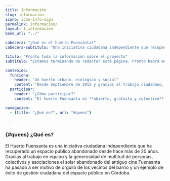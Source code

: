 ```yaml
---
title: Información
slug: informacion
icono: icon-info-sign
permalink: informacion/
layout: 1_informacion
base_url: "../"

cabecera: "¿Qué es el huerto Fuensanta?"
cabecera-subtitulo: "Una iniciativa ciudadana independiente que recupera un espacio público abandonado desde hace más de 20 años"

titulo: "Pronto toda la información sobre el proyecto"
subtitulo: "Estamos terminando de redactar está página. Pronto habrá muchas más información sobre el proyecto…"

contenido:
  funciona:
    header: "Un huerto urbano, ecologico y social"
    content: "Desde Septiembre de 2012 y gracias al trabajo ciudadano, el solar abandonado del antiguo cine Fuensanta se ha convertido en un huerto urbano orgullo de los vecinos del barrio y un ejemplo de éxito de gestión ciudadana del espacio público en Córdoba."
  participar:
    header: "¿Cómo participar?"
    content: "El huerto Fuensanta es **abierto, gratuito y colectivo**. Está situado en el antiguo solar del Cine Fuensanta en la Calle Hernando de Magallanes, en el barrio de la Fuensanta, Córdoba. La forma más fácil de empezar a participar es suscribirte a la lista de correo y enviarnos un correo presentándote. ¡Bienvenido!"

navegacion:
  - {title: "¿Qué es?", url: "#quees"}

---
```

### {#quees} ¿Qué es?

El Huerto Fuensanta es una iniciativa ciudadana independiente que ha recuperado un espacio público abandonado desde hace más de 20 años. Gracias al trabajo en equipo y la generosidad de multitud de personas, colectivos y asociaciones el solar abandonado del antiguo cine Fuensanta ha pasado a ser motivo de orgullo de los vecinos del barrio y un ejemplo de éxito de gestión ciudadana del espacio público en Córdoba.